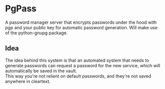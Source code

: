 # PgPass
A password manager server that encrypts passwords under the hood with pgp and your public key for automatic password generation.
Will make use of the python-gnupg package.

## Idea
The idea behind this system is that an automated system that needs to generate passwords can request a password for the new service, which will automatically be saved in the vault.  
This way you're not relient on default passwords, and they're not saved anywhere in cleartext.
